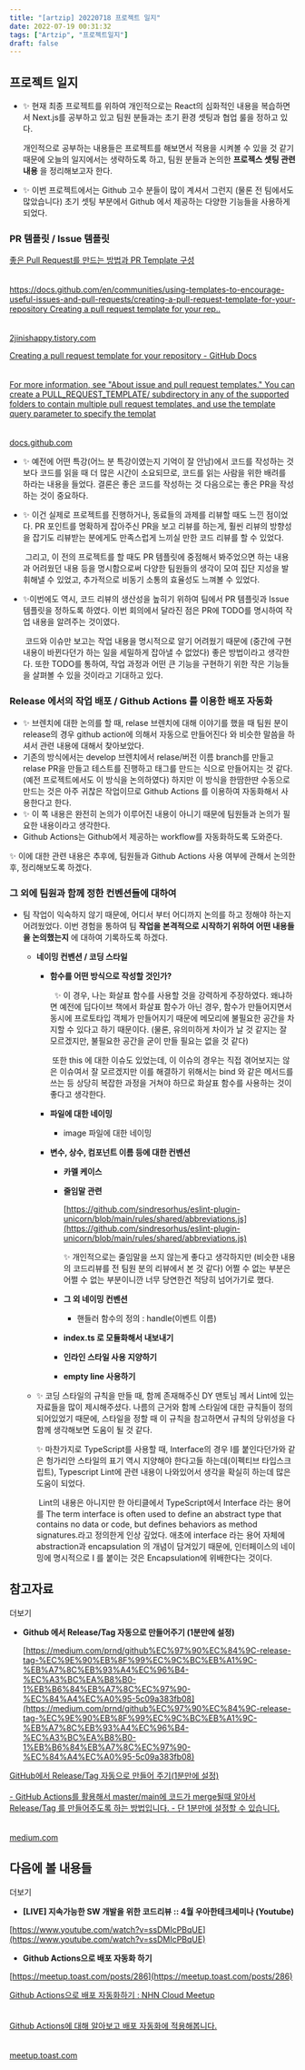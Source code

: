 ```yaml
---
title: "[artzip] 20220718 프로젝트 일지"
date: 2022-07-19 00:31:32
tags: ["Artzip", "프로젝트일지"]
draft: false
---
```

## 프로젝트 일지

- ✨ 현재 최종 프로젝트를 위하여 개인적으로는 React의 심화적인 내용을 복습하면서 Next.js를 공부하고 있고 팀원 분들과는 초기 환경 셋팅과 협업 룰을 정하고 있다.

    개인적으로 공부하는 내용들은 프로젝트를 해보면서 적용을 시켜볼 수 있을 것 같기 때문에 오늘의 일지에서는 생략하도록 하고, 팀원 분들과 논의한 **프로젝스 셋팅 관련 내용** 을 정리해보고자 한다.
- ✨ 이번 프로젝트에서는 Github 고수 분들이 많이 계셔서 그런지 (물론 전 팀에서도 많았습니다) 초기 셋팅 부분에서 Github 에서 제공하는 다양한 기능들을 사용하게 되었다.

### PR 템플릿 / Issue 템플릿

[좋은 Pull Request를 만드는 방법과 PR Template 구성\
\
\
https://docs.github.com/en/communities/using-templates-to-encourage-useful-issues-and-pull-requests/creating-a-pull-request-template-for-your-repository Creating a pull request template for your rep..\
\
\
2jinishappy.tistory.com](https://2jinishappy.tistory.com/337)

[Creating a pull request template for your repository - GitHub Docs\
\
\
For more information, see "About issue and pull request templates." You can create a PULL\_REQUEST\_TEMPLATE/ subdirectory in any of the supported folders to contain multiple pull request templates, and use the template query parameter to specify the templat\
\
\
docs.github.com](https://docs.github.com/en/communities/using-templates-to-encourage-useful-issues-and-pull-requests/creating-a-pull-request-template-for-your-repository)

- ✨ 예전에 어떤 특강(어느 분 특강이였는지 기억이 잘 안남)에서 코드를 작성하는 것보다 코드를 읽을 때 더 많은 시간이 소요되므로, 코드를 읽는 사람을 위한 배려를 하라는 내용을 들었다. 결론은 좋은 코드를 작성하는 것 다음으로는 좋은 PR을 작성하는 것이 중요하다.
- ✨ 이건 실제로 프로젝트를 진행하거나, 동료들의 과제를 리뷰할 때도 느낀 점이었다. PR 포인트를 명확하게 잡아주신 PR을 보고 리뷰를 하는게, 훨씬 리뷰의 방향성을 잡기도 리뷰받는 분에게도 만족스럽게 느끼실 만한 코드 리뷰를 할 수 있었다.

     그리고, 이 전의 프로젝트를 할 때도 PR 템플릿에 중점해서 봐주었으면 하는 내용과 어려웠던 내용 등을 명시함으로써 다양한 팀원들의 생각이 모여 집단 지성을 발휘해낼 수 있었고, 추가적으로 비동기 소통의 효율성도 느껴볼 수 있었다.
- ✨이번에도 역시, 코드 리뷰의 생산성을 높히기 위하여 팀에서 PR 템플릿과 Issue 템플릿을 정하도록 하였다. 이번 회의에서 달라진 점은 PR에 TODO를 명시하여 작업 내용을 알려주는 것이였다.

     코드와 이슈만 보고는 작업 내용을 명시적으로 알기 어려웠기 때문에 (중간에 구현 내용이 바뀐다던가 하는 일을 세밀하게 잡아낼 수 없었다) 좋은 방법이라고 생각한다. 또한 TODO를 통하여, 작업 과정과 어떤 큰 기능을 구현하기 위한 작은 기능들을 살펴볼 수 있을 것이라고 기대하고 있다.

### Release 에서의 작업 배포 / Github Actions 를 이용한 배포 자동화

- ✨ 브렌치에 대한 논의를 할 때, relase 브렌치에 대해 이야기를 했을 때 팀원 분이 release의 경우 github action에 의해서 자동으로 만들어진다 와 비슷한 말씀을 하셔서 관련 내용에 대해서 찾아보았다.
- 기존의 방식에서는 develop 브렌치에서 relase/버전 이름 branch를 만들고 relase PR을 만들고 테스트를 진행하고 태그를 만드는 식으로 만들어지는 것 같다. (예전 프로젝트에서도 이 방식을 논의하였다) 하지만 이 방식을 한땀한딴 수동으로 만드는 것은 아주 귀찮은 작업이므로 Github Actions 를 이용하여 자동화해서 사용한다고 한다.
- ✨ 이 쪽 내용은 완전히 논의가 이루어진 내용이 아니기 때문에 팀원들과 논의가 필요한 내용이라고 생각한다.
- Github Actions는 Github에서 제공하는 workflow를 자동화하도록 도와준다.

✨ 이에 대한 관련 내용은 추후에, 팀원들과 Github Actions 사용 여부에 관해서 논의한 후, 정리해보도록 하겠다.

### 그 외에 팀원과 함께 정한 컨벤션들에 대하여

- 팀 작업이 익숙하지 않기 때문에, 어디서 부터 어디까지 논의를 하고 정해야 하는지 어려웠었다. 이번 경험을 통하여 팀 **작업을 본격적으로 시작하기 위하여 어떤 내용들을 논의했는지** 에 대하여 기록하도록 하겠다.

    - **네이밍 컨벤션 / 코딩 스타일**
        - **함수를 어떤 방식으로 작성할 것인가?**

              ✨ 이 경우, 나는 화살표 함수를 사용할 것을 강력하게 주장하였다. 왜냐하면 예전에 딥다이브 책에서 화살표 함수가 아닌 경우, 함수가 만들어지면서 동시에 프로토타입 객체가 만들어지기 때문에 메모리에 불필요한 공간을 차지할 수 있다고 하기 때문이다. (물론, 유의미하게 차이가 날 것 같지는 잘 모르겠지만, 불필요한 공간을 굳이 만들 필요는 없을 것 같다)

             또한 this 에 대한 이슈도 있었는데, 이 이슈의 경우는 직접 겪어보지는 않은 이슈여서 잘 모르겠지만 이를 해결하기 위해서는 bind 와 같은 메서드를 쓰는 등 상당히 복잡한 과정을 거쳐야 하므로 화살표 함수를 사용하는 것이 좋다고 생각한다.
        - **파일에 대한 네이밍**
            - image 파일에 대한 네이밍
        - **변수, 상수, 컴포넌트 이름 등에 대한 컨벤션**
            - **카멜 케이스**
            - **줄임말 관련**

                [https://github.com/sindresorhus/eslint-plugin-unicorn/blob/main/rules/shared/abbreviations.js](https://github.com/sindresorhus/eslint-plugin-unicorn/blob/main/rules/shared/abbreviations.js)

                ✨ 개인적으로는 줄임말을 쓰지 않는게 좋다고 생각하지만 (비슷한 내용의 코드리뷰를 전 팀원 분의 리뷰에서 본 것 같다) 어쩔 수 없는 부분은 어쩔 수 없는 부분이니깐 너무 당연한건 적당히 넘어가기로 했다.
            - **그 외 네이밍 컨벤션**
                - 핸들러 함수의 정의 : handle(이벤트 이름)
            - **index.ts 로 모듈화해서 내보내기**
            - **인라인 스타일 사용 지양하기**
            - **empty line 사용하기**
    - ✨ 코딩 스타일의 규칙을 만들 때, 함께 존재해주신 DY 맨토님 께서 Lint에 있는 자료들을 많이 제시해주셨다. 나름의 근거와 함께 스타일에 대한 규칙들이 정의되어있었기 때문에, 스타일을 정할 때 이 규칙을 참고하면서 규칙의 당위성을 다함께 생각해보면 도움이 될 것 같다.

        ✨ 마찬가지로 TypeScript를 사용할 때, Interface의 경우 I를 붙인다던가와 같은 헝가리안 스타일의 표기 역시 지양해야 한다고들 하는데(이펙티브 타입스크립트), Typescript Lint에 관련 내용이 나와있어서 생각을 확실히 하는데 많은 도움이 되었다.

         Lint의 내용은 아니지만 한 아티클에서 TypeScript에서 Interface 라는 용어를 The term interface is often used to define an abstract type that contains no data or code, but defines behaviors as method signatures.라고 정의한게 인상 깊었다. 애초에 interface 라는 용어 자체에 abstraction과 encapsulation 의 개념이 담겨있기 때문에, 인터페이스의 네이밍에 명시적으로 I 를 붙이는 것은 Encapsulation에 위배한다는 것이다.

## 참고자료

더보기

- **Github 에서 Release/Tag 자동으로 만들어주기 (1분만에 설정)**

    [https://medium.com/prnd/github%EC%97%90%EC%84%9C-release-tag-%EC%9E%90%EB%8F%99%EC%9C%BC%EB%A1%9C-%EB%A7%8C%EB%93%A4%EC%96%B4-%EC%A3%BC%EA%B8%B0-1%EB%B6%84%EB%A7%8C%EC%97%90-%EC%84%A4%EC%A0%95-5c09a383fb08](https://medium.com/prnd/github%EC%97%90%EC%84%9C-release-tag-%EC%9E%90%EB%8F%99%EC%9C%BC%EB%A1%9C-%EB%A7%8C%EB%93%A4%EC%96%B4-%EC%A3%BC%EA%B8%B0-1%EB%B6%84%EB%A7%8C%EC%97%90-%EC%84%A4%EC%A0%95-5c09a383fb08)

[GitHub에서 Release/Tag 자동으로 만들어 주기(1분만에 설정)\
\
\- GitHub Actions를 활용해서 master/main에 코드가 merge될때 알아서 Release/Tag 를 만들어주도록 하는 방법입니다. - 단 1분만에 설정할 수 있습니다.\
\
\
medium.com](https://medium.com/prnd/github%EC%97%90%EC%84%9C-release-tag-%EC%9E%90%EB%8F%99%EC%9C%BC%EB%A1%9C-%EB%A7%8C%EB%93%A4%EC%96%B4-%EC%A3%BC%EA%B8%B0-1%EB%B6%84%EB%A7%8C%EC%97%90-%EC%84%A4%EC%A0%95-5c09a383fb08)

## 다음에 볼 내용들

더보기

- **[LIVE] 지속가능한 SW 개발을 위한 코드리뷰 :: 4월 우아한테크세미나 (Youtube)**

[https://www.youtube.com/watch?v=ssDMIcPBqUE](https://www.youtube.com/watch?v=ssDMIcPBqUE)

- **Github Actions으로 배포 자동화 하기**

[https://meetup.toast.com/posts/286](https://meetup.toast.com/posts/286)

[Github Actions으로 배포 자동화하기 : NHN Cloud Meetup\
\
\
Github Actions에 대해 알아보고 배포 자동화에 적용해봅니다.\
\
\
meetup.toast.com](https://meetup.toast.com/posts/286)